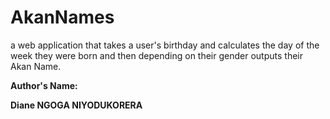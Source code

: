 # AkanNames
a web application that takes a user's birthday and calculates the day of the week they were born and then depending on their gender outputs their Akan Name. 
<b><p>Author's Name:</p>  <b/> <p> Diane NGOGA NIYODUKORERA</p><br>
  

